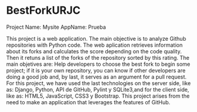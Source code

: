# BestForkURJC

Project Name: Mysite
AppName: Prueba

This project is a web application. The main objective is to analyze Github repositories with
Python code. The web aplication retrieves information about its forks and calculates the score
depending on the code quality. Then it retuns a list of the forks of the repository sorted by this
rating. The main objetives are: Help developers to choose the best fork to begin some project;
if it is your own repository, you can know if other developers are doing a good job and, by last,
it serves as an argument for a pull request.
For this project, we have used the last technologies on the server side, like as: Django,
Python, API de GitHub, Pylint y SQLite3,and for the client side, like as: HTML5, JavaScript,
CSS3 y Bootstrap.
This project arises from the need to make an application that leverages the features of GitHub.
